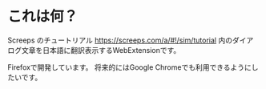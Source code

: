 # これは何？

Screeps のチュートリアル https://screeps.com/a/#!/sim/tutorial 内のダイアログ文章を日本語に翻訳表示するWebExtensionです。

Firefoxで開発しています。
将来的にはGoogle Chromeでも利用できるようにしたいです。